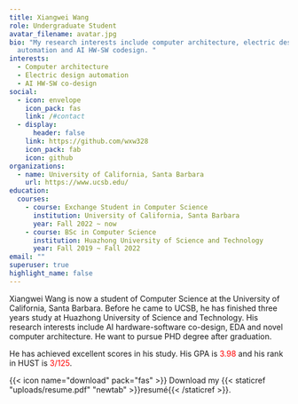 ```yaml
---
title: Xiangwei Wang
role: Undergraduate Student
avatar_filename: avatar.jpg
bio: "My research interests include computer architecture, electric design
  automation and AI HW-SW codesign. "
interests:
  - Computer architecture
  - Electric design automation
  - AI HW-SW co-design
social:
  - icon: envelope
    icon_pack: fas
    link: /#contact
  - display:
      header: false
    link: https://github.com/wxw328
    icon_pack: fab
    icon: github
organizations:
  - name: University of California, Santa Barbara
    url: https://www.ucsb.edu/
education:
  courses:
    - course: Exchange Student in Computer Science
      institution: University of California, Santa Barbara
      year: Fall 2022 ~ now 
    - course: BSc in Computer Science
      institution: Huazhong University of Science and Technology
      year: Fall 2019 ~ Fall 2022
email: ""
superuser: true
highlight_name: false
---
```


Xiangwei Wang is now a student of Computer Science at the University of California, Santa Barbara. Before he came to UCSB, he has finished three years study at  Huazhong University of Science and Technology. His  research interests include AI hardware-software co-design, EDA and novel computer architecture. He want to pursue PHD degree after graduation. 



He has achieved excellent scores in his study. His GPA is<font color='red'> 3.98</font> and his rank in HUST is <font color='red'> 3/125</font>.

{{< icon name="download" pack="fas" >}} Download my {{< staticref "uploads/resume.pdf" "newtab" >}}resumé{{< /staticref >}}.

